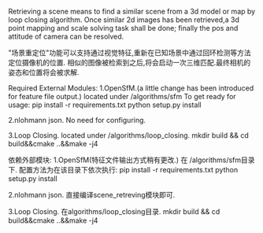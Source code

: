 Retrieving a scene means to find a similar scene from a 3d model or map by loop closing algorithm.
Once similar 2d images has been retrieved,a 3d point mapping and scale solving task shall be done; finally the pos and attitude of camera can be resolved.


"场景重定位"功能可以支持通过视觉特征,重新在已知场景中通过回环检测等方法定位摄像机的位置.
相似的图像被检索到之后,将会启动一次三维匹配.最终相机的姿态和位置将会被求解.

Required External Modules:
1.OpenSfM.(a little change has been introduced for feature file output.) located under /algorithms/sfm
    To get ready for usage:
        pip install -r requirements.txt
        python setup.py install

2.nlohmann json.
    No need for configuring.

3.Loop Closing. located under /algorithms/loop\_closing.
    mkdir build && cd build&&cmake ..&&make -j4

依赖外部模块:
1.OpenSfM(特征文件输出方式稍有更改.) 在 /algorithms/sfm目录下.
    配置方法为在该目录下依次执行:
        pip install -r requirements.txt
        python setup.py install

2.nlohmann json.
    直接编译scene_retreving模块即可.

3.Loop Closing. 在algorithms/loop\_closing目录.
    mkdir build && cd build&&cmake ..&&make -j4



